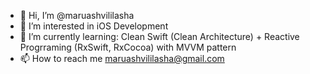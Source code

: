 - 👋 Hi, I’m @maruashvililasha
- 👀 I’m interested in iOS Development
- 🌱 I’m currently learning: Clean Swift (Clean Architecture) + Reactive Progrraming (RxSwift, RxCocoa) with MVVM pattern
- 📫 How to reach me maruashvililasha@gmail.com

<!---
maruashvililasha/maruashvililasha is a ✨ special ✨ repository because its `README.md` (this file) appears on your GitHub profile.
You can click the Preview link to take a look at your changes.
--->
